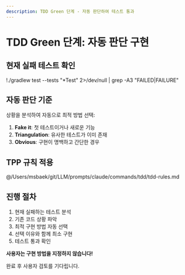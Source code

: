 ```yaml
---
description: TDD Green 단계 - 자동 판단하여 테스트 통과
---
```


# TDD Green 단계: 자동 판단 구현

## 현재 실패 테스트 확인
!./gradlew test --tests "*Test" 2>/dev/null | grep -A3 "FAILED\|FAILURE"

## 자동 판단 기준
상황을 분석하여 자동으로 최적 방법 선택:

1. **Fake it**: 첫 테스트이거나 새로운 기능
2. **Triangulation**: 유사한 테스트가 이미 존재
3. **Obvious**: 구현이 명백하고 간단한 경우

## TPP 규칙 적용
@/Users/msbaek/git/LLM/prompts/claude/commands/tdd/tdd-rules.md

## 진행 절차
1. 현재 실패하는 테스트 분석
2. 기존 코드 상황 파악
3. 최적 구현 방법 자동 선택
4. 선택 이유와 함께 최소 구현
5. 테스트 통과 확인

**사용자는 구현 방법을 지정하지 않습니다!**

완료 후 사용자 검토를 기다립니다.